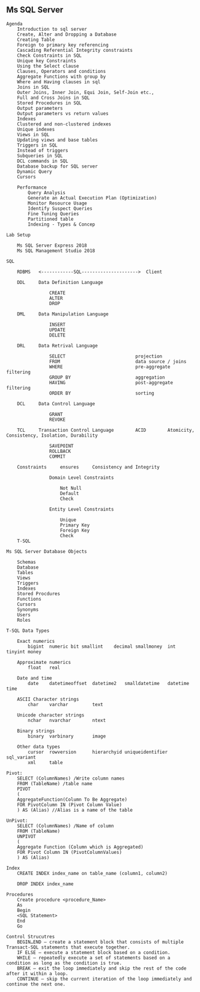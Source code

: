 Ms SQL Server
---------------------------------------------------------------
    Agenda
        Introduction to sql server
        Create, Alter and Dropping a Database
        Creating Table
        Foreign to primary key referencing
        Cascading Referential Integrity constraints
        Check Constraints in SQL
        Unique key Constraints
        Using the Select clause
        Clauses, Operators and conditions
        Aggregate Functions with group by
        Where and Having clauses in sql
        Joins in SQL
        Outer Joins, Inner Join, Equi Join, Self-Join etc.,
        Full and Cross Joins in SQL
        Stored Procedures in SQL
        Output parameters
        Output parameters vs return values
        Indexes
        Clustered and non-clustered indexes
        Unique indexes
        Views in SQL
        Updating views and base tables
        Triggers in SQL
        Instead of triggers
        Subqueries in SQL
        DCL commands in SQL
        Database backup for SQL server
        Dynamic Query
        Cursors

        Performance
            Query Analysis
            Generate an Actual Execution Plan (Optimization)
            Monitor Resource Usage
            Identify Suspect Queries
            Fine Tuning Queries
            Partitioned table
            Indexing - Types & Concep

    Lab Setup
    
        Ms SQL Server Express 2018
        Ms SQL Management Studio 2018

    SQL

        RDBMS   <------------SQL--------------------->  Client

        DDL     Data Definition Language

                    CREATE
                    ALTER
                    DROP

        DML     Data Manipulation Language

                    INSERT
                    UPDATE
                    DELETE

        DRL     Data Retrival Language

                    SELECT                          projection
                    FROM                            data source / joins
                    WHERE                           pre-aggregate filtering
                    GROUP BY                        aggregation
                    HAVING                          post-aggregate filtering
                    ORDER BY                        sorting

        DCL     Data Control Language

                    GRANT
                    REVOKE

        TCL     Transaction Control Language        ACID        Atomicity, Consistency, Isolation, Durability

                    SAVEPOINT
                    ROLLBACK
                    COMMIT

        Constraints     ensures     Consistency and Integrity

                    Domain Level Constraints

                        Not Null
                        Default
                        Check

                    Entity Level Constraints

                        Unique
                        Primary Key
                        Foreign Key
                        Check
        T-SQL

    Ms SQL Server Database Objects

        Schemas
        Database
        Tables
        Views
        Triggers
        Indexes
        Stored Procdures
        Functions
        Cursors
        Synonyms
        Users
        Roles

    T-SQL Data Types

        Exact numerics
            bigint  numeric bit smallint    decimal smallmoney  int tinyint money
        
        Approximate numerics
            float   real

        Date and time   
            date    datetimeoffset  datetime2   smalldatetime   datetime    time

        ASCII Character strings
            char    varchar         text

        Unicode character strings
            nchar   nvarchar        ntext

        Binary strings
            binary  varbinary       image

        Other data types
            cursor  rowversion      hierarchyid uniqueidentifier    sql_variant 
            xml     table

    Pivot:
        SELECT (ColumnNames) /Write column names  
        FROM (TableName) /table name  
        PIVOT  
        (   
        AggregateFunction(Column To Be Aggregate)  
        FOR PivotColumn IN (Pivot Column Value)  
        ) AS (Alias) //Alias is a name of the table  
    
    UnPivot:
        SELECT (ColumnNames) /Name of column  
        FROM (TableName)  
        UNPIVOT  
        (   
        Aggregate Function (Column which is Aggregated)  
        FOR Pivot Column IN (PivotColumnValues)  
        ) AS (Alias)   

    Index
        CREATE INDEX index_name on table_name (column1, column2)  

        DROP INDEX index_name  

    Procedures
        Create procedure <procedure_Name>   
        As   
        Begin   
        <SQL Statement>   
        End   
        Go  

    Control Strucutres
        BEGIN…END – create a statement block that consists of multiple Transact-SQL statements that execute together.
        IF ELSE – execute a statement block based on a condition.
        WHILE – repeatedly execute a set of statements based on a condition as long as the condition is true.
        BREAK – exit the loop immediately and skip the rest of the code after it within a loop.
        CONTINUE – skip the current iteration of the loop immediately and continue the next one.

    